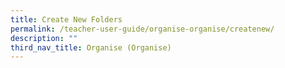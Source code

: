 ```yaml
---
title: Create New Folders
permalink: /teacher-user-guide/organise-organise/createnew/
description: ""
third_nav_title: Organise (Organise)
---
```

